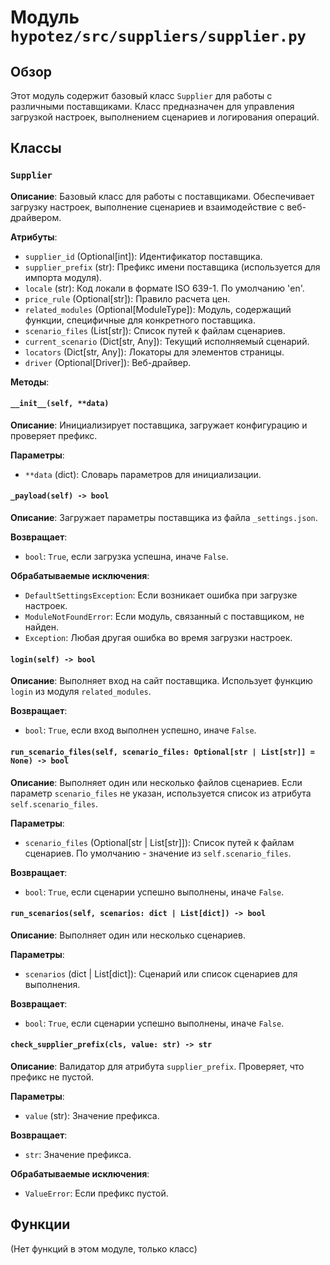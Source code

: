 # Модуль `hypotez/src/suppliers/supplier.py`

## Обзор

Этот модуль содержит базовый класс `Supplier` для работы с различными поставщиками.  Класс предназначен для управления загрузкой настроек, выполнением сценариев и логирования операций.

## Классы

### `Supplier`

**Описание**: Базовый класс для работы с поставщиками.  Обеспечивает загрузку настроек, выполнение сценариев и взаимодействие с веб-драйвером.

**Атрибуты**:

- `supplier_id` (Optional[int]): Идентификатор поставщика.
- `supplier_prefix` (str): Префикс имени поставщика (используется для импорта модуля).
- `locale` (str): Код локали в формате ISO 639-1. По умолчанию 'en'.
- `price_rule` (Optional[str]): Правило расчета цен.
- `related_modules` (Optional[ModuleType]): Модуль, содержащий функции, специфичные для конкретного поставщика.
- `scenario_files` (List[str]): Список путей к файлам сценариев.
- `current_scenario` (Dict[str, Any]): Текущий исполняемый сценарий.
- `locators` (Dict[str, Any]): Локаторы для элементов страницы.
- `driver` (Optional[Driver]): Веб-драйвер.


**Методы**:

#### `__init__(self, **data)`

**Описание**: Инициализирует поставщика, загружает конфигурацию и проверяет префикс.

**Параметры**:
- `**data` (dict): Словарь параметров для инициализации.


#### `_payload(self) -> bool`

**Описание**: Загружает параметры поставщика из файла `_settings.json`.

**Возвращает**:
- `bool`: `True`, если загрузка успешна, иначе `False`.

**Обрабатываемые исключения**:
- `DefaultSettingsException`: Если возникает ошибка при загрузке настроек.
- `ModuleNotFoundError`: Если модуль, связанный с поставщиком, не найден.
- `Exception`: Любая другая ошибка во время загрузки настроек.


#### `login(self) -> bool`

**Описание**: Выполняет вход на сайт поставщика. Использует функцию `login` из модуля `related_modules`.

**Возвращает**:
- `bool`: `True`, если вход выполнен успешно, иначе `False`.


#### `run_scenario_files(self, scenario_files: Optional[str | List[str]] = None) -> bool`

**Описание**: Выполняет один или несколько файлов сценариев. Если параметр `scenario_files` не указан, используется список из атрибута `self.scenario_files`.

**Параметры**:
- `scenario_files` (Optional[str | List[str]]): Список путей к файлам сценариев. По умолчанию - значение из `self.scenario_files`.

**Возвращает**:
- `bool`: `True`, если сценарии успешно выполнены, иначе `False`.


#### `run_scenarios(self, scenarios: dict | List[dict]) -> bool`

**Описание**: Выполняет один или несколько сценариев.

**Параметры**:
- `scenarios` (dict | List[dict]): Сценарий или список сценариев для выполнения.

**Возвращает**:
- `bool`: `True`, если сценарии успешно выполнены, иначе `False`.


#### `check_supplier_prefix(cls, value: str) -> str`

**Описание**: Валидатор для атрибута `supplier_prefix`. Проверяет, что префикс не пустой.

**Параметры**:
- `value` (str): Значение префикса.

**Возвращает**:
- `str`: Значение префикса.

**Обрабатываемые исключения**:
- `ValueError`: Если префикс пустой.



## Функции

(Нет функций в этом модуле, только класс)